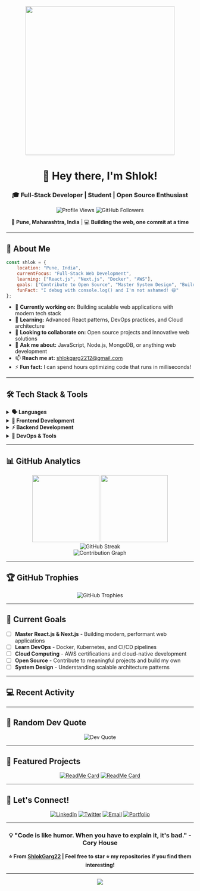 <div align="center">
  <img src="https://user-images.githubusercontent.com/74038190/235224431-e8c8c12e-6826-47f1-89fb-2ddad83b3abf.gif" width="400"/>
  
  # 👋 Hey there, I'm Shlok!
  
  ### 🎓 Full-Stack Developer | Student | Open Source Enthusiast
  
  <p>
    <img src="https://komarev.com/ghpvc/?username=ShlokGarg22&label=Profile%20views&color=0e75b6&style=flat" alt="Profile Views" />
    <img src="https://img.shields.io/github/followers/ShlokGarg22?label=Followers&style=social" alt="GitHub Followers" />
  </p>
  
  📍 **Pune, Maharashtra, India** | 💻 **Building the web, one commit at a time**
</div>

---

## 🚀 About Me

```javascript
const shlok = {
    location: "Pune, India",
    currentFocus: "Full-Stack Web Development",
    learning: ["React.js", "Next.js", "Docker", "AWS"],
    goals: ["Contribute to Open Source", "Master System Design", "Build Scalable Applications"],
    funFact: "I debug with console.log() and I'm not ashamed! 😄"
};
```

- 🔭 **Currently working on:** Building scalable web applications with modern tech stack
- 🌱 **Learning:** Advanced React patterns, DevOps practices, and Cloud architecture
- 👯 **Looking to collaborate on:** Open source projects and innovative web solutions
- 💬 **Ask me about:** JavaScript, Node.js, MongoDB, or anything web development
- 📫 **Reach me at:** [shlokgarg2212@gmail.com](mailto:shlokgarg2212@gmail.com)
- ⚡ **Fun fact:** I can spend hours optimizing code that runs in milliseconds!

---

## 🛠️ Tech Stack & Tools

<details>
<summary><b>🗣️ Languages</b></summary>
<br>

![C](https://img.shields.io/badge/-C-00599C?style=for-the-badge&logo=c&logoColor=white)
![C++](https://img.shields.io/badge/-C++-00599C?style=for-the-badge&logo=c%2B%2B&logoColor=white)
![Python](https://img.shields.io/badge/-Python-3776AB?style=for-the-badge&logo=python&logoColor=white)
![JavaScript](https://img.shields.io/badge/-JavaScript-F7DF1E?style=for-the-badge&logo=javascript&logoColor=black)
![TypeScript](https://img.shields.io/badge/-TypeScript-3178C6?style=for-the-badge&logo=typescript&logoColor=white)

</details>

<details>
<summary><b>🎨 Frontend Development</b></summary>
<br>

![HTML5](https://img.shields.io/badge/-HTML5-E34F26?style=for-the-badge&logo=html5&logoColor=white)
![CSS3](https://img.shields.io/badge/-CSS3-1572B6?style=for-the-badge&logo=css3&logoColor=white)
![JavaScript](https://img.shields.io/badge/-JavaScript-F7DF1E?style=for-the-badge&logo=javascript&logoColor=black)
![React](https://img.shields.io/badge/-React-61DAFB?style=for-the-badge&logo=react&logoColor=black)
![Tailwind CSS](https://img.shields.io/badge/-TailwindCSS-38B2AC?style=for-the-badge&logo=tailwind-css&logoColor=white)
![Vite](https://img.shields.io/badge/-Vite-646CFF?style=for-the-badge&logo=vite&logoColor=white)

</details>

<details>
<summary><b>⚡ Backend Development</b></summary>
<br>

![Node.js](https://img.shields.io/badge/-Node.js-339933?style=for-the-badge&logo=node.js&logoColor=white)
![Express.js](https://img.shields.io/badge/-Express.js-000000?style=for-the-badge&logo=express&logoColor=white)
![MongoDB](https://img.shields.io/badge/-MongoDB-47A248?style=for-the-badge&logo=mongodb&logoColor=white)
![REST API](https://img.shields.io/badge/-REST%20API-FF6B6B?style=for-the-badge&logo=api&logoColor=white)

</details>

<details>
<summary><b>🚀 DevOps & Tools</b></summary>
<br>

![Git](https://img.shields.io/badge/-Git-F05032?style=for-the-badge&logo=git&logoColor=white)
![GitHub](https://img.shields.io/badge/-GitHub-181717?style=for-the-badge&logo=github&logoColor=white)
![VS Code](https://img.shields.io/badge/-VS%20Code-007ACC?style=for-the-badge&logo=visual-studio-code&logoColor=white)
![Vercel](https://img.shields.io/badge/-Vercel-000000?style=for-the-badge&logo=vercel&logoColor=white)
![Cloudflare](https://img.shields.io/badge/-Cloudflare-F38020?style=for-the-badge&logo=cloudflare&logoColor=white)

</details>

---

## 📊 GitHub Analytics

<div align="center">
  <img height="180em" src="https://github-readme-stats-git-masterrstaa-rickstaa.vercel.app/api?username=ShlokGarg22&show_icons=true&theme=tokyonight&include_all_commits=true&count_private=true&hide_border=true"/>
  <img height="180em" src="https://github-readme-stats-git-masterrstaa-rickstaa.vercel.app/api/top-langs/?username=ShlokGarg22&layout=compact&langs_count=8&theme=tokyonight&hide_border=true"/>
</div>

<div align="center">
  <img src="https://streak-stats.demolab.com?user=ShlokGarg22&theme=tokyonight&hide_border=true" alt="GitHub Streak" />
</div>

<div align="center">
  <img src="https://github-readme-activity-graph.vercel.app/graph?username=ShlokGarg22&theme=tokyo-night&hide_border=true" alt="Contribution Graph" />
</div>

---

## 🏆 GitHub Trophies

<div align="center">
  <img src="https://github-profile-trophy.vercel.app/?username=ShlokGarg22&theme=tokyonight&no-frame=true&no-bg=false&margin-w=4" alt="GitHub Trophies" />
</div>

---

## 🎯 Current Goals

- [ ] **Master React.js & Next.js** - Building modern, performant web applications
- [ ] **Learn DevOps** - Docker, Kubernetes, and CI/CD pipelines
- [ ] **Cloud Computing** - AWS certifications and cloud-native development
- [ ] **Open Source** - Contribute to meaningful projects and build my own
- [ ] **System Design** - Understanding scalable architecture patterns

---

## 💻 Recent Activity

<!--START_SECTION:activity-->
<!-- This section will be automatically updated by GitHub Actions -->
<!--END_SECTION:activity-->

---

## 💬 Random Dev Quote

<div align="center">
  <img src="https://quotes-github-readme.vercel.app/api?type=horizontal&theme=tokyonight&border=true" alt="Dev Quote"/>
</div>

---

## 🌟 Featured Projects

<div align="center">

[![ReadMe Card](https://github-readme-stats.vercel.app/api/pin/?username=ShlokGarg22&repo=your-best-repo&theme=tokyonight&hide_border=true)](https://github.com/ShlokGarg22/your-best-repo)
[![ReadMe Card](https://github-readme-stats.vercel.app/api/pin/?username=ShlokGarg22&repo=another-great-repo&theme=tokyonight&hide_border=true)](https://github.com/ShlokGarg22/another-great-repo)

</div>

---

## 🤝 Let's Connect!

<div align="center">

[![LinkedIn](https://img.shields.io/badge/LinkedIn-0077B5?style=for-the-badge&logo=linkedin&logoColor=white)](https://linkedin.com/in/shlok-garg-524991320)
[![Twitter](https://img.shields.io/badge/Twitter-1DA1F2?style=for-the-badge&logo=twitter&logoColor=white)](https://x.com/Shlok_Garg_07)
[![Email](https://img.shields.io/badge/Email-D14836?style=for-the-badge&logo=gmail&logoColor=white)](mailto:shlokgarg2212@gmail.com)
[![Portfolio](https://img.shields.io/badge/Portfolio-FF5722?style=for-the-badge&logo=todoist&logoColor=white)](https://your-portfolio-link.com)

</div>

---

<div align="center">
  
### 💡 "Code is like humor. When you have to explain it, it's bad." - Cory House

**⭐ From [ShlokGarg22](https://github.com/ShlokGarg22) | Feel free to star ⭐ my repositories if you find them interesting!**

</div>

---

<div align="center">
  <img src="https://capsule-render.vercel.app/api?type=waving&color=gradient&height=100&section=footer&width=100%"/>
</div>
